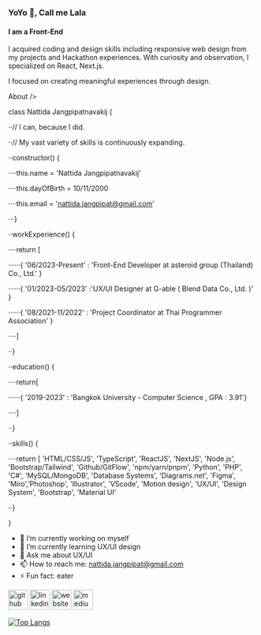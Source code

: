 ### YoYo 👋, Call me Lala
#### I am a Front-End
I acquired coding and design skills including responsive web design from my projects and Hackathon experiences. With curiosity and observation, I specialized on React, Next.js.

I focused on creating meaningful experiences through design.


About />

class Nattida Jangpipatnavakij {

··// I can, because I did.

··// My vast variety of skills is continuously expanding.

··constructor() {

····this.name = 'Nattida Jangpipatnavakij'

····this.dayOfBirth = 10/11/2000

····this.email = 'nattida.jangpipat@gmail.com'

···}

··workExperience() {

····return [

······{ '06/2023-Present' : 'Front-End Developer at asteroid group (Thailand) Co., Ltd.' }

······{ '01/2023-05/2023' :'UX/UI Designer at G-able ( Blend Data Co., Ltd. )' }

······{ '08/2021-11/2022' : 'Project Coordinator at Thai Programmer Association' }

····]

··}

··education() {

····return[

······{ '2019-2023' : 'Bangkok University - Computer Science , GPA : 3.91'}

····]

··}

··skills() {

····return [
'HTML/CSS/JS', 'TypeScript', 'ReactJS', 'NextJS', 'Node.js', 'Bootstrap/Tailwind', 'Github/GitFlow', 'npm/yarn/pnpm', 'Python', 'PHP', 'C#', 'MySQL/MongoDB', 'Database Systems', 'Diagrams.net', 'Figma', 'Miro','Photoshop', 'Illustrator', 'VScode', 'Motion design', 'UX/UI', 'Design System', 'Bootstrap', 'Material UI'

··}

}



- 🔭 I’m currently working on myself 
- 🌱 I’m currently learning UX/UI design 
- 💬 Ask me about UX/UI 
- 📫 How to reach me: nattida.jangpipat@gmail.com 
- ⚡ Fun fact: eater 


[<img src='https://cdn.jsdelivr.net/npm/simple-icons@3.0.1/icons/github.svg' alt='github' height='40'>](https://github.com/https://github.com/LaLaStalin )  [<img src='https://cdn.jsdelivr.net/npm/simple-icons@3.0.1/icons/linkedin.svg' alt='linkedin' height='40'>](https://www.linkedin.com/in/https://www.linkedin.com/in/nattidajang//)  [<img src='https://cdn.jsdelivr.net/npm/simple-icons@3.0.1/icons/icloud.svg' alt='website' height='40'>](https://lalanattida.wixsite.com/nattidajang/home)  [<img src='https://cdn.jsdelivr.net/npm/simple-icons@3.0.1/icons/medium.svg' alt='medium' height='40'>](https://medium.com/@lalanattida)  




[![Top Langs](https://github-readme-stats.vercel.app/api/top-langs/?username=LalaStalin&layout=compact)](https://github.com/anuraghazra/github-readme-stats)


